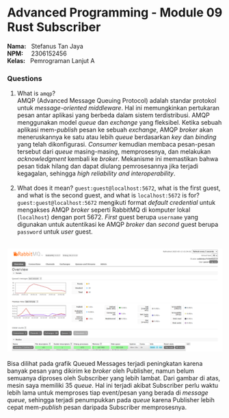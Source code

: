 # Advanced Programming - Module 09 Rust Subscriber
**Nama:**   &nbsp; Stefanus Tan Jaya<br>
**NPM:**    &nbsp;&ensp; 2306152456<br>
**Kelas:**  &nbsp; Pemrograman Lanjut A<br>

### Questions
1. What is `amqp`?<br>
    AMQP (Advanced Message Queuing Protocol) adalah standar protokol untuk _message-oriented middleware_. Hal ini memungkinkan pertukaran pesan antar aplikasi yang berbeda dalam sistem terdistribusi. AMQP menggunakan model _queue_ dan _exchange_ yang fleksibel. Ketika sebuah aplikasi mem-_publish_ pesan ke sebuah _exchange_, AMQP _broker_  akan meneruskannya ke satu atau lebih _queue_ berdasarkan _key_ dan _binding_ yang telah dikonfigurasi. _Consumer_ kemudian membaca pesan-pesan tersebut dari _queue_ masing-masing, memprosesnya, dan melakukan _acknowledgment_ kembali ke _broker_. Mekanisme ini memastikan bahwa pesan tidak hilang dan dapat diulang pemrosesannya jika terjadi kegagalan, sehingga _high reliability and interoperability_.<br><br>
2. What does it mean? `guest:guest@localhost:5672`, what is the first guest, and what is the second guest, and what is `localhost:5672` is for?<br>
    `guest:guest@localhost:5672` mengikuti format _default credential_ untuk mengakses AMQP _broker_ seperti RabbitMQ di komputer lokal (`localhost`) dengan port 5672. _First_ guest berupa `username` yang digunakan untuk autentikasi ke AMQP _broker_ dan _second_ guest berupa `password` untuk _user_ guest.<br><br>

![Slow Subscriber](SlowSub.png)
<br><br>
Bisa dilihat pada grafik Queued Messages terjadi peningkatan karena banyak pesan yang dikirim ke _broker_ oleh Publisher, namun belum semuanya diproses oleh Subscriber yang lebih lambat. Dari gambar di atas, mesin saya memiliki 35 _queue_. Hal ini terjadi akibat Subscriber perlu waktu lebih lama untuk memproses tiap event/pesan yang berada di _message queue_, sehingga terjadi penumpukkan pada _queue_ karena Publisher lebih cepat mem-_publish_ pesan daripada Subscriber memprosesnya.